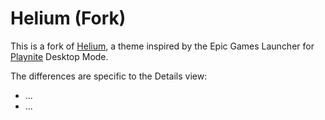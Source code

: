 # Helium (Fork)
This is a fork of [Helium](https://github.com/darklinkpower/Helium), a theme inspired by the Epic Games Launcher for [Playnite](https://github.com/JosefNemec/Playnite) Desktop Mode.

The differences are specific to the Details view:
* ...
* ...
